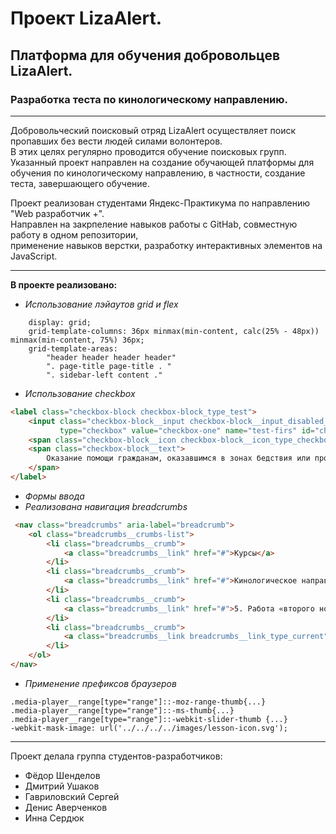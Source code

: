 # Проект LizaAlert.  
## Платформа для обучения добровольцев  LizaAlert.
### Разработка теста по кинологическому направлению.
***
Добровольческий поисковый отряд  LizaAlert осуществляет поиск пропавших без вести людей силами волонтеров.  
В этих целях регулярно проводится обучение поисковых групп. Указанный проект направлен на создание обучающей платформы
для обучения по кинологическому направлению, в частности, создание теста, завершающего обучение.

Проект реализован студентами Яндекс-Практикума по направлению "Web разработчик +".  
Направлен на закрпеление навыков работы с GitHab, совместную работу в одном репозитории,  
применение навыков верстки, разработку интерактивных элементов на JavaScript.

***
**В проекте реализовано:**

* *Использование лэйаутов grid и flex*
```
	display: grid;
	grid-template-columns: 36px minmax(min-content, calc(25% - 48px)) minmax(min-content, 75%) 36px;
	grid-template-areas:
		"header header header header"
		". page-title page-title . "
		". sidebar-left content ."  
```
* *Использование checkbox*
```html
<label class="checkbox-block checkbox-block_type_test">
	<input class="checkbox-block__input checkbox-block__input_disabled_true checkbox"
	       type="checkbox" value="checkbox-one" name="test-firs" id="checkbox-one">
	<span class="checkbox-block__icon checkbox-block__icon_type_checkbox"></span>
	<span class="checkbox-block__text">
		Оказание помощи гражданам, оказавшимся в зонах бедствия или пропавшим в безлюдной местности
	</span>
</label>
```
* *Формы ввода*
* *Реализована навигация breadcrumbs*  
```html
 <nav class="breadcrumbs" aria-label="breadcrumb">
	<ol class="breadcrumbs__crumbs-list">
		<li class="breadcrumbs__crumb">
			<a class="breadcrumbs__link" href="#">Курсы</a>
		</li>
		<li class="breadcrumbs__crumb">
			<a class="breadcrumbs__link" href="#">Кинологическое направление</a>
		</li>
		<li class="breadcrumbs__crumb">
			<a class="breadcrumbs__link" href="#">5. Работа «второго номера» совместно со следовым кинологическим расчётом</a>
		</li>
		<li class="breadcrumbs__crumb">
			<a class="breadcrumbs__link breadcrumbs__link_type_current" href="#" aria-current="page">Тест</a>
		</li>
	</ol>
</nav>
```
* *Применение префиксов браузеров*
```
.media-player__range[type="range"]::-moz-range-thumb{...}
.media-player__range[type="range"]::-ms-thumb{...}
.media-player__range[type="range"]::-webkit-slider-thumb {...}
-webkit-mask-image: url('../../../../images/lesson-icon.svg');  
```
***
Проект делала группа студентов-разработчиков:
* Фёдор Шенделов
* Дмитрий Ушаков
* Гавриловский Сергей
* Денис Аверченков
* Инна Сердюк




